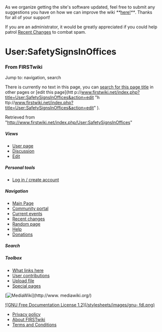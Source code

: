 As we organize getting the site's software updated, feel free to submit any
suggestions you have on how we can improve the wiki
_**_[here!](/index.php/User:Hallry/Suggestions "User:Hallry/Suggestions"
)_**_. Thanks for all of your support!

If you are an administrator, it would be greatly appreciated if you could help
patrol [Recent Changes](/index.php/Special:Recentchanges
"Special:Recentchanges" ) to combat spam.

# User:SafetySignsInOffices

### From FIRSTwiki

Jump to: navigation, search

There is currently no text in this page, you can [search for this page
title](/index.php/Special:Search/SafetySignsInOffices
"Special:Search/SafetySignsInOffices" ) in other pages or [edit this page](htt
p://www.firstwiki.net/index.php?title=User:SafetySignsInOffices&action=edit "h
ttp://www.firstwiki.net/index.php?title=User:SafetySignsInOffices&action=edit"
).

Retrieved from
"<http://www.firstwiki.net/index.php/User:SafetySignsInOffices>"

##### Views

  * [User page](/index.php?title=User:SafetySignsInOffices&action=edit)
  * [Discussion](/index.php?title=User_talk:SafetySignsInOffices&action=edit)
  * [Edit](/index.php?title=User:SafetySignsInOffices&action=edit)

##### Personal tools

  * [Log in / create account](/index.php?title=Special:Userlogin&returnto=User:SafetySignsInOffices)

[](/index.php/Main_Page "Main Page" )

##### Navigation

  * [Main Page](/index.php/Main_Page)
  * [Community portal](/index.php/FIRSTwiki:Community_portal)
  * [Current events](/index.php/Current_events)
  * [Recent changes](/index.php/Special:Recentchanges)
  * [Random page](/index.php/Special:Random)
  * [Help](/index.php/FIRSTwiki:Help)
  * [Donations](/index.php/FIRSTwiki:Site_support)

##### Search



##### Toolbox

  * [What links here](/index.php/Special:Whatlinkshere/User:SafetySignsInOffices)
  * [User contributions](/index.php/Special:Contributions/SafetySignsInOffices)
  * [Upload file](/index.php/Special:Upload)
  * [Special pages](/index.php/Special:Specialpages)

[![MediaWiki](/skins/common/images/poweredby_mediawiki_88x31.png)](http://www.
mediawiki.org/)

[![GNU Free Documentation License 1.2](/stylesheets/images/gnu-
fdl.png)](http://www.gnu.org/copyleft/fdl.html)

  * [Privacy policy](/index.php/FIRSTwiki:Privacy_policy "FIRSTwiki:Privacy policy" )
  * [About FIRSTwiki](/index.php/FIRSTwiki:About "FIRSTwiki:About" )
  * [Terms and Conditions](/index.php/FIRSTwiki:Terms_and_conditions "FIRSTwiki:Terms and conditions" )

